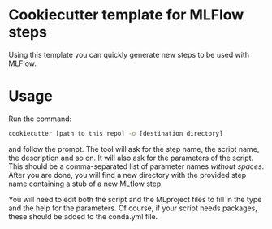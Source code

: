 # Cookiecutter template for MLFlow steps

Using this template you can quickly generate new steps to be used with MLFlow.

# Usage
Run the command:

```bash
cookiecutter [path to this repo] -o [destination directory]
```

and follow the prompt. The tool will ask for the step name, the script name, the description and so on. It will
also ask for the parameters of the script. This should be a comma-separated list of parameter names *without spaces*. 
After you are done, you will find a new directory with the provided step name containing a stub of a new MLflow step.

You will need to edit both the script and the MLproject files to fill in the type and the help for the parameters.
Of course, if your script needs packages, these should be added to the conda.yml file.
